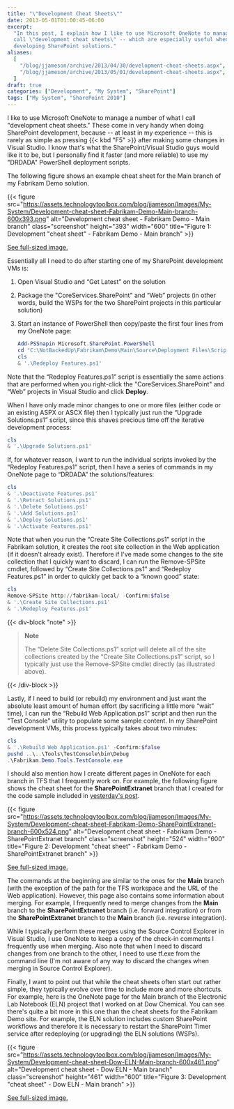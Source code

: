 ```yaml
---
title: "\"Development Cheat Sheets\""
date: 2013-05-01T01:00:45-06:00
excerpt:
  "In this post, I explain how I like to use Microsoft OneNote to manage what I
  call \"development cheat sheets\" -- which are especially useful when
  developing SharePoint solutions."
aliases:
  [
    "/blog/jjameson/archive/2013/04/30/development-cheat-sheets.aspx",
    "/blog/jjameson/archive/2013/05/01/development-cheat-sheets.aspx",
  ]
draft: true
categories: ["Development", "My System", "SharePoint"]
tags: ["My System", "SharePoint 2010"]
---
```


I like to use Microsoft OneNote to manage a number of what I call "development
cheat sheets." These come in very handy when doing SharePoint development,
because -- at least in my experience -- this is rarely as simple as pressing {{<
kbd "F5" >}} after making some changes in Visual Studio. I know that's what the
SharePoint/Visual Studio guys would like it to be, but I personally find it
faster (and more reliable) to use my "DRDADA" PowerShell deployment scripts.

The following figure shows an example cheat sheet for the Main branch of my
Fabrikam Demo solution.

{{< figure
src="https://assets.technologytoolbox.com/blog/jjameson/Images/My-System/Development-cheat-sheet-Fabrikam-Demo-Main-branch-600x393.png"
alt="Development cheat sheet - Fabrikam Demo - Main branch" class="screenshot"
height="393" width="600"
title="Figure 1: Development \"cheat sheet\" - Fabrikam Demo - Main branch" >}}

[See full-sized image.](https://assets.technologytoolbox.com/blog/jjameson/Images/My-System/Development-cheat-sheet-Fabrikam-Demo-Main-branch-1098x719.png)

Essentially all I need to do after starting one of my SharePoint development VMs
is:

1. Open Visual Studio and “Get Latest” on the solution
2. Package the "CoreServices.SharePoint" and “Web” projects (in other words,
   build the WSPs for the two SharePoint projects in this particular solution)
3. Start an instance of PowerShell then copy/paste the first four lines from my OneNote page:

   ```PowerShell
   Add-PSSnapin Microsoft.SharePoint.PowerShell
   cd "C:\NotBackedUp\Fabrikam\Demo\Main\Source\Deployment Files\Scripts"
   cls
   & '.\Redeploy Features.ps1'
   ```

Note that the “Redeploy Features.ps1” script is essentially the same actions
that are performed when you right-click the "CoreServices.SharePoint" and “Web”
projects in Visual Studio and click **Deploy**.

When I have only made minor changes to one or more files (either code or an
existing ASPX or ASCX file) then I typically just run the “Upgrade
Solutions.ps1” script, since this shaves precious time off the iterative
development process:

```PowerShell
cls
& '.\Upgrade Solutions.ps1'
```

If, for whatever reason, I want to run the individual scripts invoked by the
“Redeploy Features.ps1” script, then I have a series of commands in my OneNote
page to “DRDADA” the solutions/features:

```PowerShell
cls
& '.\Deactivate Features.ps1'
& '.\Retract Solutions.ps1'
& '.\Delete Solutions.ps1'
& '.\Add Solutions.ps1'
& '.\Deploy Solutions.ps1'
& '.\Activate Features.ps1'
```

Note that when you run the “Create Site Collections.ps1” script in the Fabrikam
solution, it creates the root site collection in the Web application (if it
doesn't already exist). Therefore if I've made some changes to the site
collection that I quickly want to discard, I can run the Remove-SPSite cmdlet,
followed by “Create Site Collections.ps1” and “Redeploy Features.ps1” in order
to quickly get back to a “known good” state:

```PowerShell
cls
Remove-SPSite http://fabrikam-local/ -Confirm:$false
& '.\Create Site Collections.ps1'
& '.\Redeploy Features.ps1'
```

{{< div-block "note" >}}

> **Note**
> 
> The “Delete Site Collections.ps1” script will delete all of the site
> collections created by the “Create Site Collections.ps1” script, so I
> typically just use the Remove-SPSite cmdlet directly (as illustrated above).

{{< /div-block >}}

Lastly, if I need to build (or rebuild) my environment and just want the
absolute least amount of human effort (by sacrificing a little more “wait”
time), I can run the “Rebuild Web Application.ps1” script and then run the "Test
Console" utility to populate some sample content. In my SharePoint development
VMs, this process typically takes about two minutes:

```PowerShell
cls
& '.\Rebuild Web Application.ps1' -Confirm:$false
pushd ..\..\Tools\TestConsole\bin\Debug
.\Fabrikam.Demo.Tools.TestConsole.exe
```

I should also mention how I create different pages in OneNote for each branch in
TFS that I frequently work on. For example, the following figure shows the cheat
sheet for the **SharePointExtranet** branch that I created for the code sample
included in
[yesterday's post](/blog/jjameson/2013/04/30/installation-guide-for-sharepoint-server-2010-and-office-web-apps).

{{< figure
src="https://assets.technologytoolbox.com/blog/jjameson/Images/My-System/Development-cheat-sheet-Fabrikam-Demo-SharePointExtranet-branch-600x524.png"
alt="Development cheat sheet - Fabrikam Demo - SharePointExtranet branch"
class="screenshot" height="524" width="600"
title="Figure 2: Development \"cheat sheet\" - Fabrikam Demo - SharePointExtranet branch" >}}

[See full-sized image.](https://assets.technologytoolbox.com/blog/jjameson/Images/My-System/Development-cheat-sheet-Fabrikam-Demo-SharePointExtranet-branch-1190x1040.png)

The commands at the beginning are similar to the ones for the **Main** branch
(with the exception of the path for the TFS workspace and the URL of the Web
application). However, this page also contains some information about merging.
For example, I frequently need to merge changes from the **Main** branch to the
**SharePointExtranet** branch (i.e. forward integration) or from the
**SharePointExtranet** branch to the **Main** branch (i.e. reverse integration).

While I typically perform these merges using the Source Control Explorer in
Visual Studio, I use OneNote to keep a copy of the check-in comments I
frequently use when merging. Also note that when I need to discard changes from
one branch to the other, I need to use tf.exe from the command line (I'm not
aware of any way to discard the changes when merging in Source Control
Explorer).

Finally, I want to point out that while the cheat sheets often start out rather
simple, they typically evolve over time to include more and more shortcuts. For
example, here is the OneNote page for the Main branch of the Electronic Lab
Notebook (ELN) project that I worked on at Dow Chemical. You can see there's
quite a bit more in this one than the cheat sheets for the Fabrikam Demo site.
For example, the ELN solution includes custom SharePoint workflows and therefore
it is necessary to restart the SharePoint Timer service after redeploying (or
upgrading) the ELN solutions (WSPs).

{{< figure
src="https://assets.technologytoolbox.com/blog/jjameson/Images/My-System/Development-cheat-sheet-Dow-ELN-Main-branch-600x461.png"
alt="Development cheat sheet - Dow ELN - Main branch" class="screenshot"
height="461" width="600"
title="Figure 3: Development \"cheat sheet\" - Dow ELN - Main branch" >}}

[See full-sized image.](https://assets.technologytoolbox.com/blog/jjameson/Images/My-System/Development-cheat-sheet-Dow-ELN-Main-branch-1328x1021.png)

